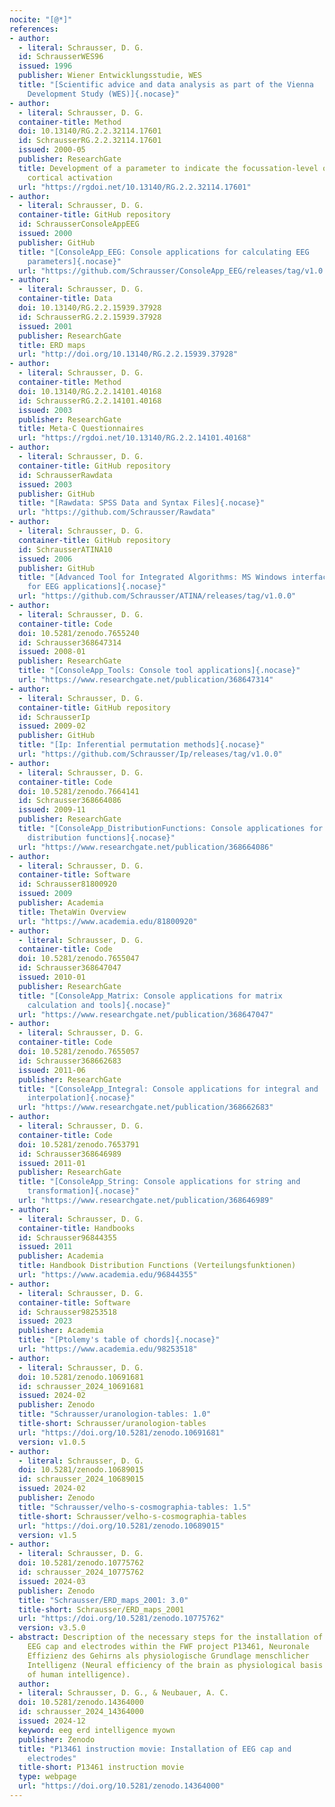 ```yaml
---
nocite: "[@*]"
references:
- author:
  - literal: Schrausser, D. G.
  id: SchrausserWES96
  issued: 1996
  publisher: Wiener Entwicklungsstudie, WES
  title: "[Scientific advice and data analysis as part of the Vienna
    Development Study (WES)]{.nocase}"
- author:
  - literal: Schrausser, D. G.
  container-title: Method
  doi: 10.13140/RG.2.2.32114.17601
  id: SchrausserRG.2.2.32114.17601
  issued: 2000-05
  publisher: ResearchGate
  title: Development of a parameter to indicate the focussation-level of
    cortical activation
  url: "https://rgdoi.net/10.13140/RG.2.2.32114.17601"
- author:
  - literal: Schrausser, D. G.
  container-title: GitHub repository
  id: SchrausserConsoleAppEEG
  issued: 2000
  publisher: GitHub
  title: "[ConsoleApp_EEG: Console applications for calculating EEG
    parameters]{.nocase}"
  url: "https://github.com/Schrausser/ConsoleApp_EEG/releases/tag/v1.0.5"
- author:
  - literal: Schrausser, D. G.
  container-title: Data
  doi: 10.13140/RG.2.2.15939.37928
  id: SchrausserRG.2.2.15939.37928
  issued: 2001
  publisher: ResearchGate
  title: ERD maps
  url: "http://doi.org/10.13140/RG.2.2.15939.37928"
- author:
  - literal: Schrausser, D. G.
  container-title: Method
  doi: 10.13140/RG.2.2.14101.40168
  id: SchrausserRG.2.2.14101.40168
  issued: 2003
  publisher: ResearchGate
  title: Meta-C Questionnaires
  url: "https://rgdoi.net/10.13140/RG.2.2.14101.40168"
- author:
  - literal: Schrausser, D. G.
  container-title: GitHub repository
  id: SchrausserRawdata
  issued: 2003
  publisher: GitHub
  title: "[Rawdata: SPSS Data and Syntax Files]{.nocase}"
  url: "https://github.com/Schrausser/Rawdata"
- author:
  - literal: Schrausser, D. G.
  container-title: GitHub repository
  id: SchrausserATINA10
  issued: 2006
  publisher: GitHub
  title: "[Advanced Tool for Integrated Algorithms: MS Windows interface
    for EEG applications]{.nocase}"
  url: "https://github.com/Schrausser/ATINA/releases/tag/v1.0.0"
- author:
  - literal: Schrausser, D. G.
  container-title: Code
  doi: 10.5281/zenodo.7655240
  id: Schrausser368647314
  issued: 2008-01
  publisher: ResearchGate
  title: "[ConsoleApp_Tools: Console tool applications]{.nocase}"
  url: "https://www.researchgate.net/publication/368647314"
- author:
  - literal: Schrausser, D. G.
  container-title: GitHub repository
  id: SchrausserIp
  issued: 2009-02
  publisher: GitHub
  title: "[Ip: Inferential permutation methods]{.nocase}"
  url: "https://github.com/Schrausser/Ip/releases/tag/v1.0.0"
- author:
  - literal: Schrausser, D. G.
  container-title: Code
  doi: 10.5281/zenodo.7664141
  id: Schrausser368664086
  issued: 2009-11
  publisher: ResearchGate
  title: "[ConsoleApp_DistributionFunctions: Console applicationes for
    distribution functions]{.nocase}"
  url: "https://www.researchgate.net/publication/368664086"
- author:
  - literal: Schrausser, D. G.
  container-title: Software
  id: Schrausser81800920
  issued: 2009
  publisher: Academia
  title: ThetaWin Overview
  url: "https://www.academia.edu/81800920"
- author:
  - literal: Schrausser, D. G.
  container-title: Code
  doi: 10.5281/zenodo.7655047
  id: Schrausser368647047
  issued: 2010-01
  publisher: ResearchGate
  title: "[ConsoleApp_Matrix: Console applications for matrix
    calculation and tools]{.nocase}"
  url: "https://www.researchgate.net/publication/368647047"
- author:
  - literal: Schrausser, D. G.
  container-title: Code
  doi: 10.5281/zenodo.7655057
  id: Schrausser368662683
  issued: 2011-06
  publisher: ResearchGate
  title: "[ConsoleApp_Integral: Console applications for integral and
    interpolation]{.nocase}"
  url: "https://www.researchgate.net/publication/368662683"
- author:
  - literal: Schrausser, D. G.
  container-title: Code
  doi: 10.5281/zenodo.7653791
  id: Schrausser368646989
  issued: 2011-01
  publisher: ResearchGate
  title: "[ConsoleApp_String: Console applications for string and
    transformation]{.nocase}"
  url: "https://www.researchgate.net/publication/368646989"
- author:
  - literal: Schrausser, D. G.
  container-title: Handbooks
  id: Schrausser96844355
  issued: 2011
  publisher: Academia
  title: Handbook Distribution Functions (Verteilungsfunktionen)
  url: "https://www.academia.edu/96844355"
- author:
  - literal: Schrausser, D. G.
  container-title: Software
  id: Schrausser98253518
  issued: 2023
  publisher: Academia
  title: "[Ptolemy's table of chords]{.nocase}"
  url: "https://www.academia.edu/98253518"
- author:
  - literal: Schrausser, D. G.
  doi: 10.5281/zenodo.10691681
  id: schrausser_2024_10691681
  issued: 2024-02
  publisher: Zenodo
  title: "Schrausser/uranologion-tables: 1.0"
  title-short: Schrausser/uranologion-tables
  url: "https://doi.org/10.5281/zenodo.10691681"
  version: v1.0.5
- author:
  - literal: Schrausser, D. G.
  doi: 10.5281/zenodo.10689015
  id: schrausser_2024_10689015
  issued: 2024-02
  publisher: Zenodo
  title: "Schrausser/velho-s-cosmographia-tables: 1.5"
  title-short: Schrausser/velho-s-cosmographia-tables
  url: "https://doi.org/10.5281/zenodo.10689015"
  version: v1.5
- author:
  - literal: Schrausser, D. G.
  doi: 10.5281/zenodo.10775762
  id: schrausser_2024_10775762
  issued: 2024-03
  publisher: Zenodo
  title: "Schrausser/ERD_maps_2001: 3.0"
  title-short: Schrausser/ERD_maps_2001
  url: "https://doi.org/10.5281/zenodo.10775762"
  version: v3.5.0
- abstract: Description of the necessary steps for the installation of
    EEG cap and electrodes within the FWF project P13461, Neuronale
    Effizienz des Gehirns als physiologische Grundlage menschlicher
    Intelligenz (Neural efficiency of the brain as physiological basis
    of human intelligence).
  author:
  - literal: Schrausser, D. G., & Neubauer, A. C.
  doi: 10.5281/zenodo.14364000
  id: schrausser_2024_14364000
  issued: 2024-12
  keyword: eeg erd intelligence myown
  publisher: Zenodo
  title: "P13461 instruction movie: Installation of EEG cap and
    electrodes"
  title-short: P13461 instruction movie
  type: webpage
  url: "https://doi.org/10.5281/zenodo.14364000"
---
```


